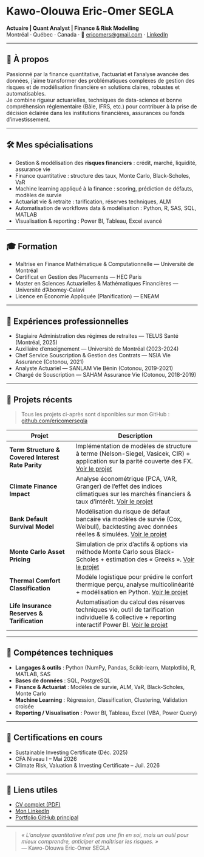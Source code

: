 # Kawo-Olouwa Eric-Omer SEGLA  
**Actuaire | Quant Analyst | Finance & Risk Modelling**  
Montréal · Québec · Canada · 📧 [ericomers@gmail.com](mailto:ericomers@gmail.com) · [LinkedIn](https://www.linkedin.com/in/kawo-olouwa-eric-omer-segla-3592a6183)

---

## 👋 À propos  
Passionné par la finance quantitative, l’actuariat et l’analyse avancée des données, j’aime transformer des problématiques complexes de gestion des risques et de modélisation financière en solutions claires, robustes et automatisables.  
Je combine rigueur actuarielles, techniques de data-science et bonne compréhension réglementaire (Bâle, IFRS, etc.) pour contribuer à la prise de décision éclairée dans les institutions financières, assurances ou fonds d’investissement.

---

## 🛠️ Mes spécialisations  
- Gestion & modélisation des **risques financiers** : crédit, marché, liquidité, assurance vie  
- Finance quantitative : structure des taux, Monte Carlo, Black-Scholes, VaR  
- Machine learning appliqué à la finance : scoring, prédiction de défauts, modèles de survie  
- Actuariat vie & retraite : tarification, réserves techniques, ALM  
- Automatisation de workflows data & modélisation : Python, R, SAS, SQL, MATLAB  
- Visualisation & reporting : Power BI, Tableau, Excel avancé  

---

## 🎓 Formation  
- Maîtrise en Finance Mathématique & Computationnelle — Université de Montréal  
- Certificat en Gestion des Placements — HEC Paris  
- Master en Sciences Actuarielles & Mathématiques Financières — Université d’Abomey-Calavi  
- Licence en Économie Appliquée (Planification) — ENEAM  

---

## 💼 Expériences professionnelles  
- Stagiaire Administration des régimes de retraites — TELUS Santé (Montréal, 2025)  
- Auxiliaire d’enseignement — Université de Montréal (2023-2024)  
- Chef Service Souscription & Gestion des Contrats — NSIA Vie Assurance (Cotonou, 2021)  
- Analyste Actuariel — SANLAM Vie Bénin (Cotonou, 2019-2021)  
- Chargé de Souscription — SAHAM Assurance Vie (Cotonou, 2018-2019)  

---

## 📂 Projets récents  
> Tous les projets ci-après sont disponibles sur mon GitHub : [github.com/ericomersegla](https://github.com/ericomersegla)

| Projet | Description |
|--------|------------|
| **Term Structure & Covered Interest Rate Parity** | Implémentation de modèles de structure à terme (Nelson-Siegel, Vasicek, CIR) + application sur la parité couverte des FX. [Voir le projet](https://github.com/ericomersegla/term-structure-model) |
| **Climate Finance Impact** | Analyse économétrique (PCA, VAR, Granger) de l’effet des indices climatiques sur les marchés financiers & taux d’intérêt. [Voir le projet](https://github.com/ericomersegla/climate-finance-impact) |
| **Bank Default Survival Model** | Modélisation du risque de défaut bancaire via modèles de survie (Cox, Weibull), backtesting avec données réelles & simulées. [Voir le projet](https://github.com/ericomersegla/bank-default-survival-model) |
| **Monte Carlo Asset Pricing** | Simulation de prix d’actifs & options via méthode Monte Carlo sous Black-Scholes + estimation des « Greeks ». [Voir le projet](https://github.com/ericomersegla/montecarlo-asset-pricing) |
| **Thermal Comfort Classification** | Modèle logistique pour prédire le confort thermique perçu, analyse multicolinéarité + modélisation en Python. [Voir le projet](https://github.com/ericomersegla/thermal-comfort-logit) |
| **Life Insurance Reserves & Tarification** | Automatisation du calcul des réserves techniques vie, outil de tarification individuelle & collective + reporting interactif Power BI. [Voir le projet](https://github.com/ericomersegla/life-insurance-reserves) |

---

## 📌 Compétences techniques  
- **Langages & outils** : Python (NumPy, Pandas, Scikit-learn, Matplotlib), R, MATLAB, SAS  
- **Bases de données** : SQL, PostgreSQL  
- **Finance & Actuariat** : Modèles de survie, ALM, VaR, Black-Scholes, Monte Carlo  
- **Machine Learning** : Régression, Classification, Clustering, Validation croisée  
- **Reporting / Visualisation** : Power BI, Tableau, Excel (VBA, Power Query)  

---

## 🎯 Certifications en cours  
- Sustainable Investing Certificate (Déc. 2025)  
- CFA Niveau I – Mai 2026  
- Climate Risk, Valuation & Investing Certificate – Juil. 2026  

---

## 🔗 Liens utiles  
- [CV complet (PDF)](./CV_SEGLA_Kawo-Olouwa.pdf)  
- [Mon LinkedIn](https://www.linkedin.com/in/kawo-olouwa-eric-omer-segla-3592a6183)  
- [Portfolio GitHub principal](https://github.com/ericomersegla)

---

> *« L’analyse quantitative n’est pas une fin en soi, mais un outil pour mieux comprendre, anticiper et maîtriser les risques. »*  
> — Kawo-Olouwa Eric-Omer SEGLA
